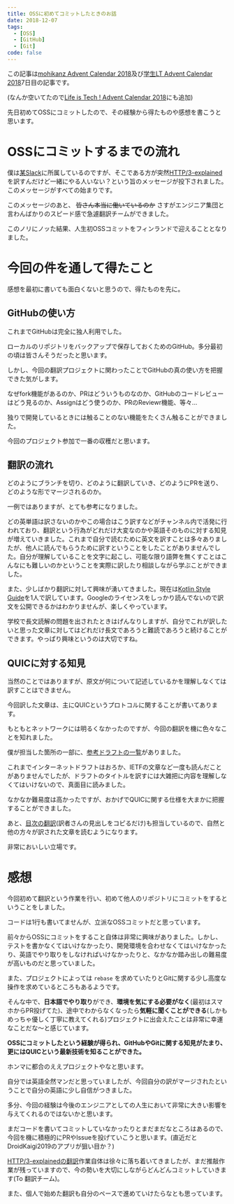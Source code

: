 ```yaml
---
title: OSSに初めてコミットしたときのお話
date: 2018-12-07
tags:
  - [OSS]
  - [GitHub]
  - [Git]
code: false
---
```

この記事は[mohikanz Advent Calendar 2018](https://adventar.org/calendars/2950)及び[学生LT Advent Calendar 2018](https://qiita.com/advent-calendar/2018/student-lt)7日目の記事です。

(なんか空いてたので[Life is Tech ! Advent Calendar 2018](https://adventar.org/calendars/3003)にも追加)

先日初めてOSSにコミットしたので、その経験から得たものや感想を書こうと思います。

# OSSにコミットするまでの流れ
僕は[某Slack](https://qiita.com/organizations/mohikanz)に所属しているのですが、そこである方が突然[HTTP/3-explained](https://github.com/bagder/http3-explained)を訳すんだけど一緒にやる人いない？という旨のメッセージが投下されました。このメッセージがすべての始まりです。

このメッセージのあと、 ~~皆さん本当に働いているのか~~ さすがエンジニア集団と言わんばかりのスピード感で急遽翻訳チームができました。

このノリにノッた結果、人生初OSSコミットをフィンランドで迎えることとなりました。

# 今回の件を通して得たこと
感想を最初に書いても面白くないと思うので、得たものを先に。

## GitHubの使い方
これまでGitHubは完全に独人利用でした。

ローカルのリポジトリをバックアップで保存しておくためのGitHub。多分最初の頃は皆さんそうだったと思います。

しかし、今回の翻訳プロジェクトに関わったことでGitHubの真の使い方を把握できた気がします。

なぜfork機能があるのか、PRはどういうものなのか、GitHubのコードレビューはどう見るのか、Assignはどう使うのか、PRのReviewr機能、等々…

独りで開発しているときには触ることのない機能をたくさん触ることができました。

今回のプロジェクト参加で一番の収穫だと思います。

## 翻訳の流れ
どのようにブランチを切り、どのように翻訳していき、どのようにPRを送り、どのような形でマージされるのか。

一例ではありますが、とても参考になりました。

どの英単語は訳さないのかやこの場合はこう訳すなどがチャンネル内で活発に行われており、翻訳という行為がどれだけ大変なのかや英語そのものに対する知見が増えていきました。これまで自分で読むために英文を訳すことは多々ありましたが、他人に読んでもらうために訳すということをしたことがありませんでした。自分が理解していることを文字に起こし、可能な限り語弊を無くすことはこんなにも難しいのかということを実際に訳したり相談しながら学ぶことができました。

また、少しばかり翻訳に対して興味が湧いてきました。現在は[Kotlin Style Guide](https://developer.android.com/kotlin/style-guide)を1人で訳しています。Googleのライセンスをしっかり読んでないので訳文を公開できるかはわかりませんが、楽しくやっています。

学校で長文読解の問題を出されたときはげんなりしますが、自分でこれが訳したいと思った文章に対してはどれだけ長文であろうと難読であろうと続けることができます。やっぱり興味というのは大切ですね。

## QUICに対する知見
当然のことではありますが、原文が何について記述しているかを理解しなくては訳すことはできません。

今回訳した文章は、主にQUICというプロトコルに関することが書いてあります。

もともとネットワークには明るくなかったのですが、今回の翻訳を機に色々なことを知れました。

僕が担当した箇所の一部に、[参考ドラフトの一覧](https://github.com/mohikanz/http3-explained/blob/add/japanese/ja/specs.md)がありました。

これまでインターネットドラフトはおろか、IETFの文章など一度も読んだことがありませんでしたが、ドラフトのタイトルを訳すには大雑把に内容を理解しなくてはいけないので、真面目に読みました。

なかなか難易度は高かったですが、おかげでQUICに関する仕様を大まかに把握することができました。

あと、[目次の翻訳](https://github.com/mohikanz/http3-explained/blob/add/japanese/ja/SUMMARY.md)(訳者さんの見出しをコピるだけ)も担当しているので、自然と他の方々が訳された文章を読むようになります。

非常においしい立場です。

# 感想
今回初めて翻訳という作業を行い、初めて他人のリポジトリにコミットをするということをしました。

コードは1行も書いてませんが、立派なOSSコミットだと思っています。


前々からOSSにコミットをすること自体は非常に興味がありました。しかし、テストを書かなくてはいけなかったり、開発環境を合わせなくてはいけなかったり、英語でやり取りをしなければいけなかったりと、なかなか踏み出しの難易度が高いものだと思っていました。

また、プロジェクトによっては `rebase` を求めていたりとGitに関する少し高度な操作を求めているところもあるようです。

そんな中で、**日本語でやり取り**ができ、**環境を気にする必要がなく**(最初はスマホからPR投げてた)、途中でわからなくなったら**気軽に聞くことができる**(しかもめっちゃ優しく丁寧に教えてくれる)プロジェクトに出会えたことは非常に幸運なことだな〜と感じています。

**OSSにコミットしたという経験が得られ、GitHubやGitに関する知見がたまり、更にはQUICという最新技術を知ることができた。**

ホンマに都合のええプロジェクトやなと思います。

自分では英語全然マンだと思っていましたが、今回自分の訳がマージされたということで自分の英語に少し自信がつきました。

多分、今回の経験は今後のエンジニアとしての人生において非常に大きい影響を与えてくれるのではないかと思います。

まだコードを書いてコミットしていなかったりとまだまだなところはあるので、今回を機に積極的にPRやIssueを投げていこうと思います。(直近だとDroidKaigi2019のアプリが狙い目か？)

[HTTP/3-explainedの翻訳](https://github.com/mohikanz/http3-explained/tree/add/japanese/ja)作業自体は徐々に落ち着いてきましたが、まだ推敲作業が残っていますので、今の勢いを大切にしながらどんどんコミットしていきます(To 翻訳チーム)。

また、個人で始めた翻訳も自分のペースで進めていけたらなとも思っています。